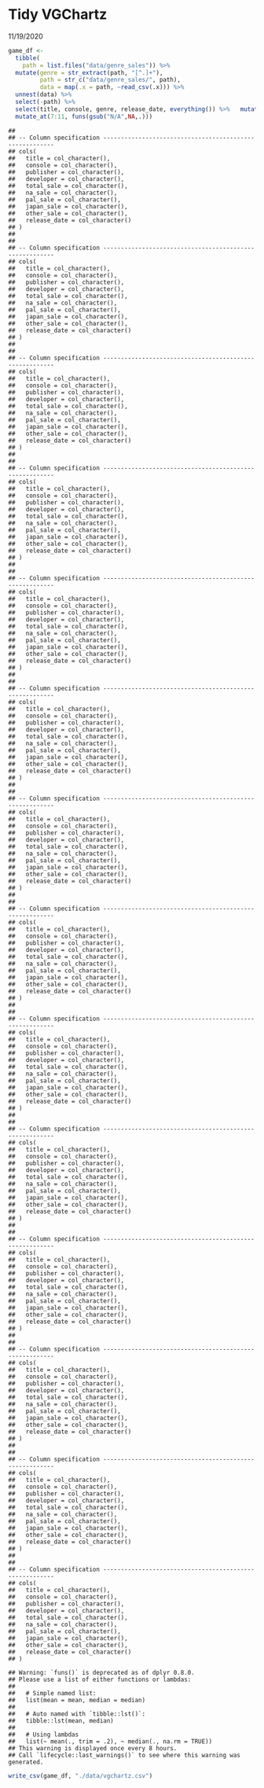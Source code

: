 Tidy VGChartz
================
11/19/2020

``` r
game_df <- 
  tibble(
    path = list.files("data/genre_sales")) %>% 
  mutate(genre = str_extract(path, "[^.]+"),
         path = str_c("data/genre_sales/", path),
         data = map(.x = path, ~read_csv(.x))) %>% 
  unnest(data) %>% 
  select(-path) %>% 
  select(title, console, genre, release_date, everything()) %>%   mutate_at(7:11, funs(gsub("m","",.))) %>% 
  mutate_at(7:11, funs(gsub("N/A",NA,.)))
```

    ## 
    ## -- Column specification --------------------------------------------------------
    ## cols(
    ##   title = col_character(),
    ##   console = col_character(),
    ##   publisher = col_character(),
    ##   developer = col_character(),
    ##   total_sale = col_character(),
    ##   na_sale = col_character(),
    ##   pal_sale = col_character(),
    ##   japan_sale = col_character(),
    ##   other_sale = col_character(),
    ##   release_date = col_character()
    ## )
    ## 
    ## 
    ## -- Column specification --------------------------------------------------------
    ## cols(
    ##   title = col_character(),
    ##   console = col_character(),
    ##   publisher = col_character(),
    ##   developer = col_character(),
    ##   total_sale = col_character(),
    ##   na_sale = col_character(),
    ##   pal_sale = col_character(),
    ##   japan_sale = col_character(),
    ##   other_sale = col_character(),
    ##   release_date = col_character()
    ## )
    ## 
    ## 
    ## -- Column specification --------------------------------------------------------
    ## cols(
    ##   title = col_character(),
    ##   console = col_character(),
    ##   publisher = col_character(),
    ##   developer = col_character(),
    ##   total_sale = col_character(),
    ##   na_sale = col_character(),
    ##   pal_sale = col_character(),
    ##   japan_sale = col_character(),
    ##   other_sale = col_character(),
    ##   release_date = col_character()
    ## )
    ## 
    ## 
    ## -- Column specification --------------------------------------------------------
    ## cols(
    ##   title = col_character(),
    ##   console = col_character(),
    ##   publisher = col_character(),
    ##   developer = col_character(),
    ##   total_sale = col_character(),
    ##   na_sale = col_character(),
    ##   pal_sale = col_character(),
    ##   japan_sale = col_character(),
    ##   other_sale = col_character(),
    ##   release_date = col_character()
    ## )
    ## 
    ## 
    ## -- Column specification --------------------------------------------------------
    ## cols(
    ##   title = col_character(),
    ##   console = col_character(),
    ##   publisher = col_character(),
    ##   developer = col_character(),
    ##   total_sale = col_character(),
    ##   na_sale = col_character(),
    ##   pal_sale = col_character(),
    ##   japan_sale = col_character(),
    ##   other_sale = col_character(),
    ##   release_date = col_character()
    ## )
    ## 
    ## 
    ## -- Column specification --------------------------------------------------------
    ## cols(
    ##   title = col_character(),
    ##   console = col_character(),
    ##   publisher = col_character(),
    ##   developer = col_character(),
    ##   total_sale = col_character(),
    ##   na_sale = col_character(),
    ##   pal_sale = col_character(),
    ##   japan_sale = col_character(),
    ##   other_sale = col_character(),
    ##   release_date = col_character()
    ## )
    ## 
    ## 
    ## -- Column specification --------------------------------------------------------
    ## cols(
    ##   title = col_character(),
    ##   console = col_character(),
    ##   publisher = col_character(),
    ##   developer = col_character(),
    ##   total_sale = col_character(),
    ##   na_sale = col_character(),
    ##   pal_sale = col_character(),
    ##   japan_sale = col_character(),
    ##   other_sale = col_character(),
    ##   release_date = col_character()
    ## )
    ## 
    ## 
    ## -- Column specification --------------------------------------------------------
    ## cols(
    ##   title = col_character(),
    ##   console = col_character(),
    ##   publisher = col_character(),
    ##   developer = col_character(),
    ##   total_sale = col_character(),
    ##   na_sale = col_character(),
    ##   pal_sale = col_character(),
    ##   japan_sale = col_character(),
    ##   other_sale = col_character(),
    ##   release_date = col_character()
    ## )
    ## 
    ## 
    ## -- Column specification --------------------------------------------------------
    ## cols(
    ##   title = col_character(),
    ##   console = col_character(),
    ##   publisher = col_character(),
    ##   developer = col_character(),
    ##   total_sale = col_character(),
    ##   na_sale = col_character(),
    ##   pal_sale = col_character(),
    ##   japan_sale = col_character(),
    ##   other_sale = col_character(),
    ##   release_date = col_character()
    ## )
    ## 
    ## 
    ## -- Column specification --------------------------------------------------------
    ## cols(
    ##   title = col_character(),
    ##   console = col_character(),
    ##   publisher = col_character(),
    ##   developer = col_character(),
    ##   total_sale = col_character(),
    ##   na_sale = col_character(),
    ##   pal_sale = col_character(),
    ##   japan_sale = col_character(),
    ##   other_sale = col_character(),
    ##   release_date = col_character()
    ## )
    ## 
    ## 
    ## -- Column specification --------------------------------------------------------
    ## cols(
    ##   title = col_character(),
    ##   console = col_character(),
    ##   publisher = col_character(),
    ##   developer = col_character(),
    ##   total_sale = col_character(),
    ##   na_sale = col_character(),
    ##   pal_sale = col_character(),
    ##   japan_sale = col_character(),
    ##   other_sale = col_character(),
    ##   release_date = col_character()
    ## )
    ## 
    ## 
    ## -- Column specification --------------------------------------------------------
    ## cols(
    ##   title = col_character(),
    ##   console = col_character(),
    ##   publisher = col_character(),
    ##   developer = col_character(),
    ##   total_sale = col_character(),
    ##   na_sale = col_character(),
    ##   pal_sale = col_character(),
    ##   japan_sale = col_character(),
    ##   other_sale = col_character(),
    ##   release_date = col_character()
    ## )
    ## 
    ## 
    ## -- Column specification --------------------------------------------------------
    ## cols(
    ##   title = col_character(),
    ##   console = col_character(),
    ##   publisher = col_character(),
    ##   developer = col_character(),
    ##   total_sale = col_character(),
    ##   na_sale = col_character(),
    ##   pal_sale = col_character(),
    ##   japan_sale = col_character(),
    ##   other_sale = col_character(),
    ##   release_date = col_character()
    ## )
    ## 
    ## 
    ## -- Column specification --------------------------------------------------------
    ## cols(
    ##   title = col_character(),
    ##   console = col_character(),
    ##   publisher = col_character(),
    ##   developer = col_character(),
    ##   total_sale = col_character(),
    ##   na_sale = col_character(),
    ##   pal_sale = col_character(),
    ##   japan_sale = col_character(),
    ##   other_sale = col_character(),
    ##   release_date = col_character()
    ## )

    ## Warning: `funs()` is deprecated as of dplyr 0.8.0.
    ## Please use a list of either functions or lambdas: 
    ## 
    ##   # Simple named list: 
    ##   list(mean = mean, median = median)
    ## 
    ##   # Auto named with `tibble::lst()`: 
    ##   tibble::lst(mean, median)
    ## 
    ##   # Using lambdas
    ##   list(~ mean(., trim = .2), ~ median(., na.rm = TRUE))
    ## This warning is displayed once every 8 hours.
    ## Call `lifecycle::last_warnings()` to see where this warning was generated.

``` r
write_csv(game_df, "./data/vgchartz.csv")
```

